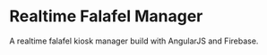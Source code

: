 Realtime Falafel Manager
===============

A realtime falafel kiosk manager build with AngularJS and Firebase.
